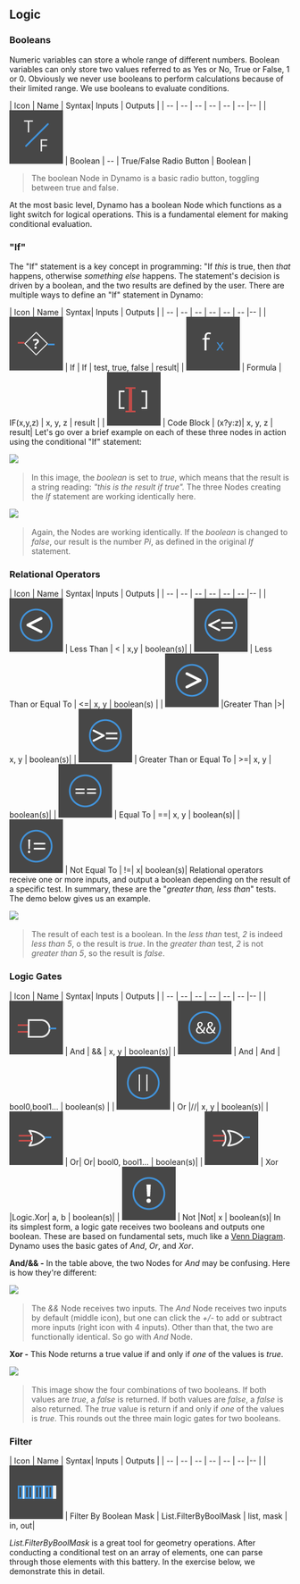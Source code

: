 ## Logic

### Booleans
Numeric variables can store a whole range of different numbers. Boolean
variables can only store two values referred to as Yes or No, True or False,
1 or 0. Obviously we never use booleans to perform calculations because of their
limited range. We use booleans to evaluate conditions.

| Icon | Name | Syntax| Inputs | Outputs |
| -- | -- | -- | -- | -- | -- |-- |
| ![](../images/icons/DSCoreNodesUI-BoolSelector-Large.png) | Boolean | -- | True/False Radio Button | Boolean |
> The boolean Node in Dynamo is a basic radio button, toggling between true and false.

At the most basic level, Dynamo has a boolean Node which functions as a light switch for logical operations.  This is a fundamental element for making conditional evaluation.

### "If"
The "If" statement is a key concept in programming: "If *this* is true, then *that* happens, otherwise *something else* happens.  The statement's decision is driven by a boolean, and the two results are defined by the user.  There are multiple ways to define an "If" statement in Dynamo:

| Icon | Name | Syntax| Inputs | Outputs |
| -- | -- | -- | -- | -- | -- |-- |
| ![](../images/icons/DSCoreNodesUI-Logic-If-Large.png) | If | If | test, true, false | result|
| ![](../images/icons/DSCoreNodesUI-Formula-Large.png) | Formula | IF(x,y,z) | x, y, z | result |
| ![](../images/icons/Dynamo-Nodes-CodeBlockNodeModel-Large.png) | Code Block | (x?y:z)| x, y, z | result|
Let's go over a brief example on each of these three nodes in action using the conditional "If" statement:

![](images/4-3/Ifs.png)
> In this image, the *boolean* is set to *true*, which means that the result is a string reading: *"this is the result if true".*  The three Nodes creating the *If* statement are working identically here.

![](images/4-3/Ifs2.png)
> Again, the Nodes are working identically.  If the *boolean* is changed to *false*, our result is the number *Pi*, as defined in the original *If* statement.

### Relational Operators
| Icon | Name | Syntax| Inputs | Outputs |
| -- | -- | -- | -- | -- | -- |-- |
| ![](../images/icons/lt-Large.png) | Less Than | < | x,y | boolean(s)|
| ![](../images/icons/le-Large.png) | Less Than or Equal To | <=| x, y | boolean(s) |
| ![](../images/icons/gt-Large.png) |Greater Than |>| x, y | boolean(s)|
| ![](../images/icons/ge-Large.png) | Greater Than or Equal To | >=| x, y | boolean(s)|
| ![](../images/icons/eq-Large.png) | Equal To | ==| x, y | boolean(s)|
| ![](../images/icons/nq-Large.png) | Not Equal To | !=| x| boolean(s)|
Relational operators receive one or more inputs, and output a boolean depending on the result of a specific test.  In summary, these are the "*greater than, less than*" tests.  The demo below gives us an example.

![](images/4-3/largesmall.png)
> The result of each test is a boolean.  In the *less than* test, *2* is indeed *less than 5*, o the result is *true*. In the *greater than* test, *2* is not *greater than 5*, so the result is *false*.

### Logic Gates
| Icon | Name | Syntax| Inputs | Outputs |
| -- | -- | -- | -- | -- | -- |-- |
| ![](../images/icons/DSCore-Logic-And-Large.png) | And | && | x, y | boolean(s)|
| ![](../images/icons/and-Large.png) | And | And | bool0,bool1... | boolean(s) |
| ![](../images/icons/or-Large.png) | Or |//| x, y | boolean(s)|
| ![](../images/icons/DSCore-Logic-Or-Large.png) | Or| Or| bool0, bool1... | boolean(s)|
| ![](../images/icons/DSCore-Logic-Xor-Large.png) | Xor |Logic.Xor| a, b | boolean(s)|
| ![](../images/icons/Not-Large.png) | Not |Not| x | boolean(s)|
In its simplest form, a logic gate receives two booleans and outputs one boolean.  These are based on fundamental sets, much like a [Venn Diagram](http://en.wikipedia.org/wiki/Venn_diagram).  Dynamo uses the basic gates of *And*, *Or*, and *Xor*.

**And/&& -** In the table above, the two Nodes for *And* may be confusing.  Here is how they're different:

![](images/4-3/andand.png)
> The *&&* Node receives two inputs. The *And* Node receives two inputs by default (middle icon), but one can click the *+/-* to add or subtract more inputs (right icon with 4 inputs). Other than that, the two are functionally identical. So go with *And* Node.

**Xor -** This Node returns a true value if and only if *one* of the values is *true*.


![](images/4-3/onetrue.png)
> This image show the four combinations of two booleans. If both values are *true*, a *false* is returned.  If both values are *false*, a *false* is also returned.  The *true* value is return if and only if *one* of the values is *true*.  This rounds out the three main logic gates for two booleans.


### Filter

| Icon | Name | Syntax| Inputs | Outputs |
| -- | -- | -- | -- | -- | -- |-- |
| ![](../images/icons/DSCore-List-FilterByBoolMask-Large.png) | Filter By Boolean Mask | List.FilterByBoolMask | list, mask | in, out|

*List.FilterByBoolMask* is a great tool for geometry operations. After conducting a conditional test on an array of elements, one can parse through those elements with this battery.  In the exercise below, we demonstrate this in detail.
